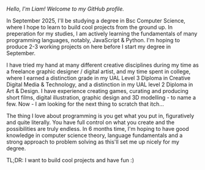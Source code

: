 *Hello, I'm Liam! Welcome to my GitHub profile.*

In September 2025, I'll be studying a degree in Bsc Computer Science, where I hope to learn to build cool projects from the ground up. 
In preperation for my studies, I am actively learning the fundamentals of many programming languages, notably, JavaScript & Python.
I'm hoping to produce 2-3 working projects on here before I start my degree in September.

I have tried my hand at many different creative disciplines during my time as a freelance graphic designer / digital artist, and my time spent in college, where I earned a distinction grade in my UAL Level 3 Diploma in Creative Digital Media & Technology, and a distinction in my UAL level 2 Diploma in Art & Design. I have experience creating games, curating and producing short films, digital illustration, graphic design and 3D modelling - to name a few. Now - I am looking for the next thing to scratch that itch...

The thing I love about programming is you get what you put in, figuratively and quite literally. You have full control on what you create and the possibilities are truly endless. In 6 months time, I'm hoping to have good knowledge in computer science theory, language fundamentals and a strong approach to problem solving as this'll set me up nicely for my degree.


TL;DR: I want to build cool projects and have fun :)
